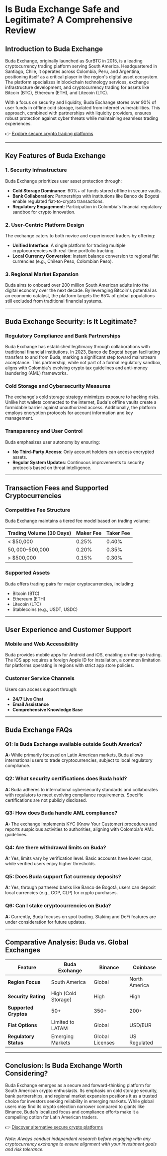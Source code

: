 # Is Buda Exchange Safe and Legitimate? A Comprehensive Review  

## Introduction to Buda Exchange  
Buda Exchange, originally launched as SurBTC in 2015, is a leading cryptocurrency trading platform serving South America. Headquartered in Santiago, Chile, it operates across Colombia, Peru, and Argentina, positioning itself as a critical player in the region's digital asset ecosystem. The platform specializes in blockchain technology services, exchange infrastructure development, and cryptocurrency trading for assets like Bitcoin (BTC), Ethereum (ETH), and Litecoin (LTC).  

With a focus on security and liquidity, Buda Exchange stores over 90% of user funds in offline cold storage, isolated from internet vulnerabilities. This approach, combined with partnerships with liquidity providers, ensures robust protection against cyber threats while maintaining seamless trading experiences.  

👉 [Explore secure crypto trading platforms](https://bit.ly/okx-bonus)  

---

## Key Features of Buda Exchange  

### 1. **Security Infrastructure**  
Buda Exchange prioritizes user asset protection through:  
- **Cold Storage Dominance**: 90%+ of funds stored offline in secure vaults.  
- **Bank Collaboration**: Partnerships with institutions like Banco de Bogotá enable regulated fiat-to-crypto transactions.  
- **Regulatory Engagement**: Participation in Colombia's financial regulatory sandbox for crypto innovation.  

### 2. **User-Centric Platform Design**  
The exchange caters to both novice and experienced traders by offering:  
- **Unified Interface**: A single platform for trading multiple cryptocurrencies with real-time portfolio tracking.  
- **Local Currency Conversion**: Instant balance conversion to regional fiat currencies (e.g., Chilean Peso, Colombian Peso).  

### 3. **Regional Market Expansion**  
Buda aims to onboard over 200 million South American adults into the digital economy over the next decade. By leveraging Bitcoin's potential as an economic catalyst, the platform targets the 65% of global populations still excluded from traditional financial systems.  

---

## Buda Exchange Security: Is It Legitimate?  

### Regulatory Compliance and Bank Partnerships  
Buda Exchange has established legitimacy through collaborations with traditional financial institutions. In 2023, Banco de Bogotá began facilitating transfers to and from Buda, marking a significant step toward mainstream acceptance. This partnership, while not part of a formal regulatory sandbox, aligns with Colombia's evolving crypto tax guidelines and anti-money laundering (AML) frameworks.  

### Cold Storage and Cybersecurity Measures  
The exchange's cold storage strategy minimizes exposure to hacking risks. Unlike hot wallets connected to the internet, Buda's offline vaults create a formidable barrier against unauthorized access. Additionally, the platform employs encryption protocols for account information and key management.  

### Transparency and User Control  
Buda emphasizes user autonomy by ensuring:  
- **No Third-Party Access**: Only account holders can access encrypted assets.  
- **Regular System Updates**: Continuous improvements to security protocols based on threat intelligence.  

---

## Transaction Fees and Supported Cryptocurrencies  

### Competitive Fee Structure  
Buda Exchange maintains a tiered fee model based on trading volume:  

| Trading Volume (30 Days) | Maker Fee | Taker Fee |  
|--------------------------|-----------|-----------|  
| < $50,000               | 0.25%     | 0.40%     |  
| $50,000–$500,000        | 0.20%     | 0.35%     |  
| > $500,000              | 0.15%     | 0.30%     |  

### Supported Assets  
Buda offers trading pairs for major cryptocurrencies, including:  
- Bitcoin (BTC)  
- Ethereum (ETH)  
- Litecoin (LTC)  
- Stablecoins (e.g., USDT, USDC)  

---

## User Experience and Customer Support  

### Mobile and Web Accessibility  
Buda provides mobile apps for Android and iOS, enabling on-the-go trading. The iOS app requires a foreign Apple ID for installation, a common limitation for platforms operating in regions with strict app store policies.  

### Customer Service Channels  
Users can access support through:  
- **24/7 Live Chat**  
- **Email Assistance**  
- **Comprehensive Knowledge Base**  

---

## Buda Exchange FAQs  

### **Q1: Is Buda Exchange available outside South America?**  
**A:** While primarily focused on Latin American markets, Buda allows international users to trade cryptocurrencies, subject to local regulatory compliance.  

### **Q2: What security certifications does Buda hold?**  
**A:** Buda adheres to international cybersecurity standards and collaborates with regulators to meet evolving compliance requirements. Specific certifications are not publicly disclosed.  

### **Q3: How does Buda handle AML compliance?**  
**A:** The exchange implements KYC (Know Your Customer) procedures and reports suspicious activities to authorities, aligning with Colombia's AML guidelines.  

### **Q4: Are there withdrawal limits on Buda?**  
**A:** Yes, limits vary by verification level. Basic accounts have lower caps, while verified users enjoy higher thresholds.  

### **Q5: Does Buda support fiat currency deposits?**  
**A:** Yes, through partnered banks like Banco de Bogotá, users can deposit local currencies (e.g., COP, CLP) for crypto purchases.  

### **Q6: Can I stake cryptocurrencies on Buda?**  
**A:** Currently, Buda focuses on spot trading. Staking and DeFi features are under consideration for future updates.  

---

## Comparative Analysis: Buda vs. Global Exchanges  

| Feature               | Buda Exchange       | Binance         | Coinbase        |  
|-----------------------|---------------------|-----------------|-----------------|  
| **Region Focus**      | South America       | Global          | North America   |  
| **Security Rating**   | High (Cold Storage) | High            | High            |  
| **Supported Cryptos** | 50+                 | 350+            | 200+            |  
| **Fiat Options**      | Limited to LATAM    | Global          | USD/EUR         |  
| **Regulatory Status** | Emerging Markets    | Global Licenses | US Regulated    |  

---

## Conclusion: Is Buda Exchange Worth Considering?  
Buda Exchange emerges as a secure and forward-thinking platform for South American crypto enthusiasts. Its emphasis on cold storage security, bank partnerships, and regional market expansion positions it as a trusted choice for investors seeking reliability in emerging markets. While global users may find its crypto selection narrower compared to giants like Binance, Buda's localized focus and compliance efforts make it a compelling option for Latin American traders.  

👉 [Discover alternative secure crypto platforms](https://bit.ly/okx-bonus)  

*Note: Always conduct independent research before engaging with any cryptocurrency exchange to ensure alignment with your investment goals and risk tolerance.*
